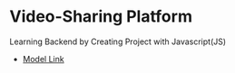 # Video-Sharing Platform

Learning Backend by Creating Project with Javascript(JS)

- [Model Link](https://app.eraser.io/workspace/YtPqZ1VogxGy1jzIDkzj)